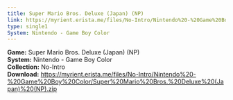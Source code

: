 ```yaml
---
title: Super Mario Bros. Deluxe (Japan) (NP)
link: https://myrient.erista.me/files/No-Intro/Nintendo%20-%20Game%20Boy%20Color/Super%20Mario%20Bros.%20Deluxe%20(Japan)%20(NP).zip
type: single1
System: Nintendo - Game Boy Color
---
```

<b>Game:</b> Super Mario Bros. Deluxe (Japan) (NP)<br>
<b>System:</b> Nintendo - Game Boy Color<br>
<b>Collection:</b> No-Intro<br>
<b>Download:</b> https://myrient.erista.me/files/No-Intro/Nintendo%20-%20Game%20Boy%20Color/Super%20Mario%20Bros.%20Deluxe%20(Japan)%20(NP).zip